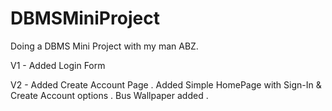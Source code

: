# DBMSMiniProject

Doing a DBMS Mini Project with my man ABZ.


V1 - Added Login Form 

V2 - Added Create Account Page . Added Simple HomePage with Sign-In & Create Account options . Bus Wallpaper added .
